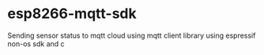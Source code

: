 # esp8266-mqtt-sdk
Sending sensor status to mqtt cloud using mqtt client library using espressif non-os sdk and c 
